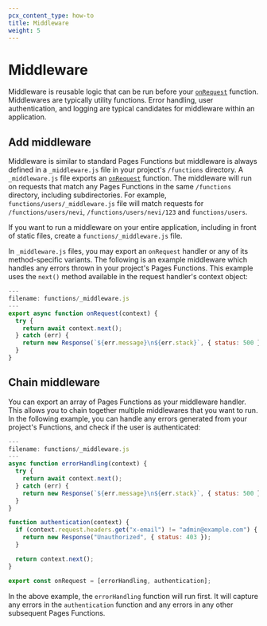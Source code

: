 ```yaml
---
pcx_content_type: how-to
title: Middleware
weight: 5
---
```


# Middleware 

Middleware is reusable logic that can be run before your [`onRequest`](/pages/platform/functions/api-reference/#onrequests) function. Middlewares are typically utility functions. Error handling, user authentication, and logging are typical candidates for middleware within an application.

## Add middleware

Middleware is similar to standard Pages Functions but middleware is always defined in a `_middleware.js` file in your project's `/functions` directory. A `_middleware.js` file exports an [`onRequest`](/pages/platform/functions/api-reference/#onrequests) function. The middleware will run on requests that match any Pages Functions in the same `/functions` directory, including subdirectories. For example, `functions/users/_middleware.js` file will match requests for `/functions/users/nevi`, `/functions/users/nevi/123` and `functions/users`.

If you want to run a middleware on your entire application, including in front of static files, create a `functions/_middleware.js` file.

In `_middleware.js` files, you may export an `onRequest` handler or any of its method-specific variants. The following is an example middleware which handles any errors thrown in your project's Pages Functions. This example uses the `next()` method available in the request handler's context object:

```js
---
filename: functions/_middleware.js
---
export async function onRequest(context) {
  try {
    return await context.next();
  } catch (err) {
    return new Response(`${err.message}\n${err.stack}`, { status: 500 });
  }
}
```

## Chain middleware

You can export an array of Pages Functions as your middleware handler. This allows you to chain together multiple middlewares that you want to run. In the following example, you can handle any errors generated from your project's Functions, and check if the user is authenticated:

```js
---
filename: functions/_middleware.js
---
async function errorHandling(context) {
  try {
    return await context.next();
  } catch (err) {
    return new Response(`${err.message}\n${err.stack}`, { status: 500 });
  }
}

function authentication(context) {
  if (context.request.headers.get("x-email") != "admin@example.com") {
    return new Response("Unauthorized", { status: 403 });
  }

  return context.next();
}

export const onRequest = [errorHandling, authentication];
```

In the above example, the `errorHandling` function will run first. It will capture any errors in the `authentication` function and any errors in any other subsequent Pages Functions.
